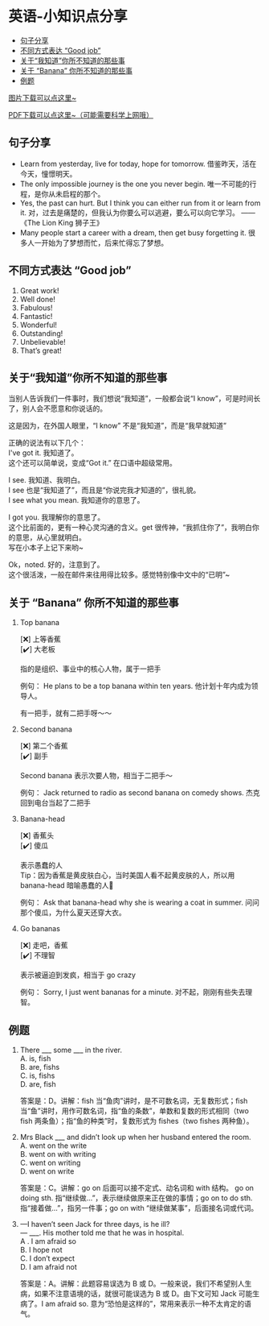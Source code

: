 # 英语-小知识点分享

  - [句子分享](#%E5%8F%A5%E5%AD%90%E5%88%86%E4%BA%AB)
  - [不同方式表达 “Good job”](#%E4%B8%8D%E5%90%8C%E6%96%B9%E5%BC%8F%E8%A1%A8%E8%BE%BE-good-job)
  - [关于“我知道”你所不知道的那些事](#%E5%85%B3%E4%BA%8E%E6%88%91%E7%9F%A5%E9%81%93%E4%BD%A0%E6%89%80%E4%B8%8D%E7%9F%A5%E9%81%93%E7%9A%84%E9%82%A3%E4%BA%9B%E4%BA%8B)
  - [关于 “Banana” 你所不知道的那些事](#%E5%85%B3%E4%BA%8E-banana-%E4%BD%A0%E6%89%80%E4%B8%8D%E7%9F%A5%E9%81%93%E7%9A%84%E9%82%A3%E4%BA%9B%E4%BA%8B)
  - [例题](#%E4%BE%8B%E9%A2%98)

[图片下载可以点这里~](https://cdn.jsdelivr.net/gh/ylsislove/image-home/test/20200729005157.jpg)

[PDF下载可以点这里~（可能需要科学上网哦）](./英语-小知识点分享20200728.pdf)

## 句子分享
* Learn from yesterday, live for today, hope for tomorrow. 借鉴昨天，活在今天，憧憬明天。
* The only impossible journey is the one you never begin. 唯一不可能的行程，是你从未启程的那个。
* Yes, the past can hurt. But I think you can either run from it or learn from it. 对，过去是痛楚的，但我认为你要么可以逃避，要么可以向它学习。 ——《The Lion King 狮子王》
* Many people start a career with a dream, then get busy forgetting it. 很多人一开始为了梦想而忙，后来忙得忘了梦想。

## 不同方式表达 “Good job” 
1. Great work!
2. Well done!
3. Fabulous!
4. Fantastic!
5. Wonderful!
6. Outstanding!
7. Unbelievable!
8. That’s great!

## 关于“我知道”你所不知道的那些事
当别人告诉我们一件事时，我们想说“我知道”，一般都会说“I know”，可是时间长了，别人会不愿意和你说话的。

这是因为，在外国人眼里，“I know” 不是“我知道”，而是“我早就知道”

正确的说法有以下几个：<br>
I've got it. 我知道了。<br>
这个还可以简单说，变成“Got it.” 在口语中超级常用。

I see. 我知道、我明白。<br>
I see 也是“我知道了”，而且是“你说完我才知道的”，很礼貌。<br>
I see what you mean. 我知道你的意思了。

I got you. 我理解你的意思了。<br>
这个比前面的，更有一种心灵沟通的含义。get 很传神，“我抓住你了”，我明白你的意思，从心里就明白。<br>
写在小本子上记下来哟~

Ok，noted. 好的，注意到了。<br>
这个很活泼，一般在邮件来往用得比较多。感觉特别像中文中的“已明”~

## 关于 “Banana” 你所不知道的那些事
1. Top banana
	
	[❌] 上等香蕉 <br>
	[✔️] 大老板
	
	指的是组织、事业中的核心人物，属于一把手
	
	例句：
	He plans to be a top banana within ten years. 他计划十年内成为领导人。
	
	有一把手，就有二把手呀～～
	
2. Second banana
	
	[❌] 第二个香蕉<br>
	[✔️] 副手
	
	Second banana 表示次要人物，相当于二把手～
	
	例句：
	Jack returned to radio as second banana on comedy shows. 杰克回到电台当起了二把手
	
3. Banana-head
	
	[❌] 香蕉头<br>
	[✔️] 傻瓜
	
	表示愚蠢的人<br>
	Tip：因为香蕉是黄皮肤白心，当时美国人看不起黄皮肤的人，所以用 banana-head 暗喻愚蠢的人👊
	
	例句：
	Ask that banana-head why she is wearing a coat in summer. 问问那个傻瓜，为什么夏天还穿大衣。
	
4. Go bananas
	
	[❌] 走吧，香蕉<br>
	[✔️] 不理智
	
	表示被逼迫到发疯，相当于 go crazy
	
	例句：
	Sorry, I just went bananas for a minute. 对不起，刚刚有些失去理智。

## 例题
1. There ___ some ___ in the river.<br>
	A. is, fish<br>
	B. are, fishs<br>
	C. is, fishs<br>
	D. are, fish<br>
	
	答案是：D。讲解：fish 当“鱼肉”讲时，是不可数名词，无复数形式；fish 当“鱼”讲时，用作可数名词，指“鱼的条数”，单数和复数的形式相同（two fish 两条鱼）；指“鱼的种类”时，复数形式为 fishes（two fishes 两种鱼）。

2. Mrs Black ___ and didn’t look up when her husband entered the room.<br>
	A. went on the write<br>
	B. went on with writing<br>
	C. went on writing<br>
	D. went on write<br>
	
	答案是：C。讲解：go on 后面可以接不定式、动名词和 with 结构。 go on doing sth. 指“继续做...”，表示继续做原来正在做的事情；go on to do sth. 指“接着做...”，指另一件事；go on with “继续做某事”，后面接名词或代词。

3. —I haven’t seen Jack for three days, is he ill?<br>
	— ___. His mother told me that he was in hospital.<br>
	A . I am afraid so<br>
	B. I hope not<br>
	C. I don’t expect<br>
	D. I am afraid not<br>
	
	答案是：A。讲解：此题容易误选为 B 或 D。一般来说，我们不希望别人生病，如果不注意语境的话，就很可能误选为 B 或 D。由下文可知 Jack 可能生病了。I am afraid so. 意为“恐怕是这样的”，常用来表示一种不太肯定的语气。
